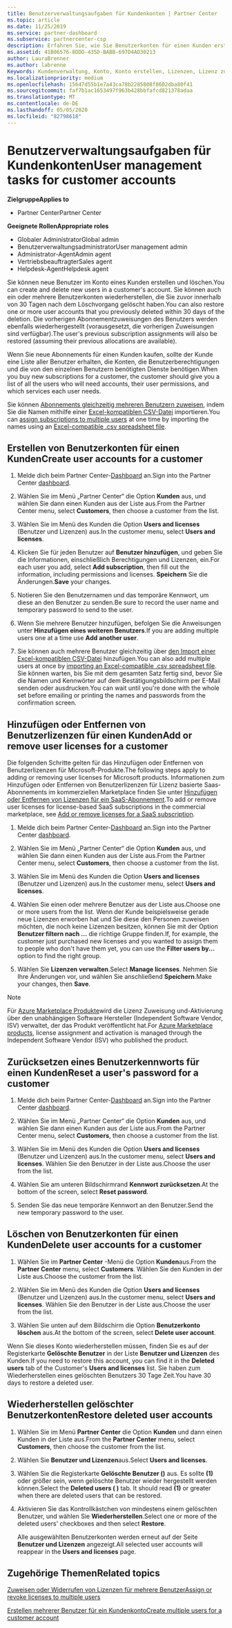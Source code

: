 ```yaml
---
title: Benutzerverwaltungsaufgaben für Kundenkonten | Partner Center
ms.topic: article
ms.date: 11/25/2019
ms.service: partner-dashboard
ms.subservice: partnercenter-csp
description: Erfahren Sie, wie Sie Benutzerkonten für einen Kunden erstellen, Benutzerlizenzen hinzufügen oder entfernen, Benutzer Kennwörter zurücksetzen, Benutzerkonten löschen oder wiederherstellen.
ms.assetid: 41B06576-8DDD-435D-BABB-697D4AD30213
author: LauraBrenner
ms.author: labrenne
Keywords: Kundenverwaltung, Konto, Konto erstellen, Lizenzen, Lizenz zuweisen Benutzerverwaltung, Kennwort, Kennwort zurücksetzen, Kennwort ändern
ms.localizationpriority: medium
ms.openlocfilehash: 15647d55b1e7a43ca78b2285808f8602dba80f41
ms.sourcegitcommit: faf7b1ac1653497f963b428bbfafcd821378adaa
ms.translationtype: MT
ms.contentlocale: de-DE
ms.lasthandoff: 05/05/2020
ms.locfileid: "82798618"
---
```

# <a name="user-management-tasks-for-customer-accounts"></a><span data-ttu-id="d1ca5-104">Benutzerverwaltungsaufgaben für Kundenkonten</span><span class="sxs-lookup"><span data-stu-id="d1ca5-104">User management tasks for customer accounts</span></span>

<span data-ttu-id="d1ca5-105">**Zielgruppe**</span><span class="sxs-lookup"><span data-stu-id="d1ca5-105">**Applies to**</span></span>

- <span data-ttu-id="d1ca5-106">Partner Center</span><span class="sxs-lookup"><span data-stu-id="d1ca5-106">Partner Center</span></span>

<span data-ttu-id="d1ca5-107">**Geeignete Rollen**</span><span class="sxs-lookup"><span data-stu-id="d1ca5-107">**Appropriate roles**</span></span>

- <span data-ttu-id="d1ca5-108">Globaler Administrator</span><span class="sxs-lookup"><span data-stu-id="d1ca5-108">Global admin</span></span>
- <span data-ttu-id="d1ca5-109">Benutzerverwaltungsadministrator</span><span class="sxs-lookup"><span data-stu-id="d1ca5-109">User management admin</span></span>
- <span data-ttu-id="d1ca5-110">Administrator-Agent</span><span class="sxs-lookup"><span data-stu-id="d1ca5-110">Admin agent</span></span>
- <span data-ttu-id="d1ca5-111">Vertriebsbeauftragter</span><span class="sxs-lookup"><span data-stu-id="d1ca5-111">Sales agent</span></span>
- <span data-ttu-id="d1ca5-112">Helpdesk-Agent</span><span class="sxs-lookup"><span data-stu-id="d1ca5-112">Helpdesk agent</span></span>

<span data-ttu-id="d1ca5-113">Sie können neue Benutzer im Konto eines Kunden erstellen und löschen.</span><span class="sxs-lookup"><span data-stu-id="d1ca5-113">You can create and delete new users in a customer's account.</span></span> <span data-ttu-id="d1ca5-114">Sie können auch ein oder mehrere Benutzerkonten wiederherstellen, die Sie zuvor innerhalb von 30 Tagen nach dem Löschvorgang gelöscht haben.</span><span class="sxs-lookup"><span data-stu-id="d1ca5-114">You can also restore one or more user accounts that you previously deleted within 30 days of the deletion.</span></span> <span data-ttu-id="d1ca5-115">Die vorherigen Abonnementzuweisungen des Benutzers werden ebenfalls wiederhergestellt (vorausgesetzt, die vorherigen Zuweisungen sind verfügbar).</span><span class="sxs-lookup"><span data-stu-id="d1ca5-115">The user's previous subscription assignments will also be restored (assuming their previous allocations are available).</span></span>

<span data-ttu-id="d1ca5-116">Wenn Sie neue Abonnements für einen Kunden kaufen, sollte der Kunde eine Liste aller Benutzer erhalten, die Konten, die Benutzerberechtigungen und die von den einzelnen Benutzern benötigten Dienste benötigen.</span><span class="sxs-lookup"><span data-stu-id="d1ca5-116">When you buy new subscriptions for a customer, the customer should give you a list of all the users who will need accounts, their user permissions, and which services each user needs.</span></span>  

<span data-ttu-id="d1ca5-117">Sie können [Abonnements gleichzeitig mehreren Benutzern zuweisen](bulk-license-provisioning-for-multiple-users.md), indem Sie die Namen mithilfe einer [Excel-kompatiblen CSV-Datei](adding-multiple-users-to-a-customer-account.md) importieren.</span><span class="sxs-lookup"><span data-stu-id="d1ca5-117">You can [assign subscriptions to multiple users](bulk-license-provisioning-for-multiple-users.md) at one time by importing the names using an [Excel-compatible .csv spreadsheet file](adding-multiple-users-to-a-customer-account.md).</span></span>

<a href="" id="createuseraccounts"></a>

## <a name="create-user-accounts-for-a-customer"></a><span data-ttu-id="d1ca5-118">Erstellen von Benutzerkonten für einen Kunden</span><span class="sxs-lookup"><span data-stu-id="d1ca5-118">Create user accounts for a customer</span></span>

1. <span data-ttu-id="d1ca5-119">Melde dich beim Partner Center-[Dashboard](https://partner.microsoft.com/dashboard) an.</span><span class="sxs-lookup"><span data-stu-id="d1ca5-119">Sign into the Partner Center [dashboard](https://partner.microsoft.com/dashboard).</span></span>

2. <span data-ttu-id="d1ca5-120">Wählen Sie im Menü „Partner Center“ die Option **Kunden** aus, und wählen Sie dann einen Kunden aus der Liste aus.</span><span class="sxs-lookup"><span data-stu-id="d1ca5-120">From the Partner Center menu, select **Customers**, then choose a customer from the list.</span></span>

3. <span data-ttu-id="d1ca5-121">Wählen Sie im Menü des Kunden die Option **Users and licenses** (Benutzer und Lizenzen) aus.</span><span class="sxs-lookup"><span data-stu-id="d1ca5-121">In the customer menu, select **Users and licenses**.</span></span>

4. <span data-ttu-id="d1ca5-122">Klicken Sie für jeden Benutzer auf **Benutzer hinzufügen**, und geben Sie die Informationen, einschließlich Berechtigungen und Lizenzen, ein.</span><span class="sxs-lookup"><span data-stu-id="d1ca5-122">For each user you add, select **Add subscription**, then fill out the information, including permissions and licenses.</span></span> <span data-ttu-id="d1ca5-123">**Speichern** Sie die Änderungen.</span><span class="sxs-lookup"><span data-stu-id="d1ca5-123">**Save** your changes.</span></span>

5. <span data-ttu-id="d1ca5-124">Notieren Sie den Benutzernamen und das temporäre Kennwort, um diese an den Benutzer zu senden.</span><span class="sxs-lookup"><span data-stu-id="d1ca5-124">Be sure to record the user name and temporary password to send to the user.</span></span>

6. <span data-ttu-id="d1ca5-125">Wenn Sie mehrere Benutzer hinzufügen, befolgen Sie die Anweisungen unter **Hinzufügen eines weiteren Benutzers**.</span><span class="sxs-lookup"><span data-stu-id="d1ca5-125">If you are adding multiple users one at a time use **Add another user**.</span></span>

7. <span data-ttu-id="d1ca5-126">Sie können auch mehrere Benutzer gleichzeitig über [den Import einer Excel-kompatiblen CSV-Datei](adding-multiple-users-to-a-customer-account.md) hinzufügen.</span><span class="sxs-lookup"><span data-stu-id="d1ca5-126">You can also add multiple users at once by [importing an Excel-compatible .csv spreadsheet file](adding-multiple-users-to-a-customer-account.md).</span></span> <span data-ttu-id="d1ca5-127">Sie können warten, bis Sie mit dem gesamten Satz fertig sind, bevor Sie die Namen und Kennwörter auf dem Bestätigungsbildschirm per E-Mail senden oder ausdrucken.</span><span class="sxs-lookup"><span data-stu-id="d1ca5-127">You can wait until you're done with the whole set before emailing or printing the names and passwords from the confirmation screen.</span></span>

<a href="" id="userlicensing"></a>

## <a name="add-or-remove-user-licenses-for-a-customer"></a><span data-ttu-id="d1ca5-128">Hinzufügen oder Entfernen von Benutzerlizenzen für einen Kunden</span><span class="sxs-lookup"><span data-stu-id="d1ca5-128">Add or remove user licenses for a customer</span></span>

<span data-ttu-id="d1ca5-129">Die folgenden Schritte gelten für das Hinzufügen oder Entfernen von Benutzerlizenzen für Microsoft-Produkte.</span><span class="sxs-lookup"><span data-stu-id="d1ca5-129">The following steps apply to adding or removing user licenses for Microsoft products.</span></span> <span data-ttu-id="d1ca5-130">Informationen zum Hinzufügen oder Entfernen von Benutzerlizenzen für Lizenz basierte Saas-Abonnements im kommerziellen Marketplace finden Sie unter [Hinzufügen oder Entfernen von Lizenzen für ein SaaS-Abonnement](csp-commercial-marketplace-manage.md#add-or-remove-licenses-for-a-saas-subscription).</span><span class="sxs-lookup"><span data-stu-id="d1ca5-130">To add or remove user licenses for license-based SaaS subscriptions in the commercial marketplace, see [Add or remove licenses for a SaaS subscription](csp-commercial-marketplace-manage.md#add-or-remove-licenses-for-a-saas-subscription).</span></span>

1. <span data-ttu-id="d1ca5-131">Melde dich beim Partner Center-[Dashboard](https://partner.microsoft.com/dashboard) an.</span><span class="sxs-lookup"><span data-stu-id="d1ca5-131">Sign into the Partner Center [dashboard](https://partner.microsoft.com/dashboard).</span></span>

2. <span data-ttu-id="d1ca5-132">Wählen Sie im Menü „Partner Center“ die Option **Kunden** aus, und wählen Sie dann einen Kunden aus der Liste aus.</span><span class="sxs-lookup"><span data-stu-id="d1ca5-132">From the Partner Center menu, select **Customers**, then choose a customer from the list.</span></span>

3. <span data-ttu-id="d1ca5-133">Wählen Sie im Menü des Kunden die Option **Users and licenses** (Benutzer und Lizenzen) aus.</span><span class="sxs-lookup"><span data-stu-id="d1ca5-133">In the customer menu, select **Users and licenses**.</span></span>

4. <span data-ttu-id="d1ca5-134">Wählen Sie einen oder mehrere Benutzer aus der Liste aus.</span><span class="sxs-lookup"><span data-stu-id="d1ca5-134">Choose one or more users from the list.</span></span> <span data-ttu-id="d1ca5-135">Wenn der Kunde beispielsweise gerade neue Lizenzen erworben hat und Sie diese den Personen zuweisen möchten, die noch keine Lizenzen besitzen, können Sie mit der Option **Benutzer filtern nach …** die richtige Gruppe finden.</span><span class="sxs-lookup"><span data-stu-id="d1ca5-135">If, for example, the customer just purchased new licenses and you wanted to assign them to people who don't have them yet, you can use the **Filter users by...** option to find the right group.</span></span>

5. <span data-ttu-id="d1ca5-136">Wählen Sie **Lizenzen verwalten**.</span><span class="sxs-lookup"><span data-stu-id="d1ca5-136">Select **Manage licenses**.</span></span> <span data-ttu-id="d1ca5-137">Nehmen Sie Ihre Änderungen vor, und wählen Sie anschließend **Speichern**.</span><span class="sxs-lookup"><span data-stu-id="d1ca5-137">Make your changes, then **Save**.</span></span>

> [!NOTE]
> <span data-ttu-id="d1ca5-138">Für [Azure Marketplace Produkte](csp-commercial-marketplace-manage.md#assign-licenses-and-activate-a-subscription-on-behalf-of-a-customer)wird die Lizenz Zuweisung und-Aktivierung über den unabhängigen Software Hersteller (Independent Software Vendor, ISV) verwaltet, der das Produkt veröffentlicht hat.</span><span class="sxs-lookup"><span data-stu-id="d1ca5-138">For [Azure Marketplace products](csp-commercial-marketplace-manage.md#assign-licenses-and-activate-a-subscription-on-behalf-of-a-customer), license assignment and activation is managed through the Independent Software Vendor (ISV) who published the product.</span></span>

<a href="" id="resetpassword"></a>

## <a name="reset-a-users-password-for-a-customer"></a><span data-ttu-id="d1ca5-139">Zurücksetzen eines Benutzerkennworts für einen Kunden</span><span class="sxs-lookup"><span data-stu-id="d1ca5-139">Reset a user's password for a customer</span></span>

1. <span data-ttu-id="d1ca5-140">Melde dich beim Partner Center-[Dashboard](https://partner.microsoft.com/dashboard) an.</span><span class="sxs-lookup"><span data-stu-id="d1ca5-140">Sign into the Partner Center [dashboard](https://partner.microsoft.com/dashboard).</span></span>

2. <span data-ttu-id="d1ca5-141">Wählen Sie im Menü „Partner Center“ die Option **Kunden** aus, und wählen Sie dann einen Kunden aus der Liste aus.</span><span class="sxs-lookup"><span data-stu-id="d1ca5-141">From the Partner Center menu, select **Customers**, then choose a customer from the list.</span></span>

3.  <span data-ttu-id="d1ca5-142">Wählen Sie im Menü des Kunden die Option **Users and licenses** (Benutzer und Lizenzen) aus.</span><span class="sxs-lookup"><span data-stu-id="d1ca5-142">In the customer menu, select **Users and licenses**.</span></span> <span data-ttu-id="d1ca5-143">Wählen Sie den Benutzer in der Liste aus.</span><span class="sxs-lookup"><span data-stu-id="d1ca5-143">Choose the user from the list.</span></span>

4.  <span data-ttu-id="d1ca5-144">Wählen Sie am unteren Bildschirmrand **Kennwort zurücksetzen**.</span><span class="sxs-lookup"><span data-stu-id="d1ca5-144">At the bottom of the screen, select **Reset password**.</span></span> 

5.  <span data-ttu-id="d1ca5-145">Senden Sie das neue temporäre Kennwort an den Benutzer.</span><span class="sxs-lookup"><span data-stu-id="d1ca5-145">Send the new temporary password to the user.</span></span>

<a href="" id="deleteuseraccounts"></a>

## <a name="delete-user-accounts-for-a-customer"></a><span data-ttu-id="d1ca5-146">Löschen von Benutzerkonten für einen Kunden</span><span class="sxs-lookup"><span data-stu-id="d1ca5-146">Delete user accounts for a customer</span></span>

1.  <span data-ttu-id="d1ca5-147">Wählen Sie im **Partner Center** -Menü die Option **Kunden**aus.</span><span class="sxs-lookup"><span data-stu-id="d1ca5-147">From the **Partner Center** menu, select **Customers**.</span></span> <span data-ttu-id="d1ca5-148">Wählen Sie den Kunden in der Liste aus.</span><span class="sxs-lookup"><span data-stu-id="d1ca5-148">Choose the customer from the list.</span></span>

2.  <span data-ttu-id="d1ca5-149">Wählen Sie im Menü des Kunden die Option **Users and licenses** (Benutzer und Lizenzen) aus.</span><span class="sxs-lookup"><span data-stu-id="d1ca5-149">In the customer menu, select **Users and licenses**.</span></span> <span data-ttu-id="d1ca5-150">Wählen Sie den Benutzer in der Liste aus.</span><span class="sxs-lookup"><span data-stu-id="d1ca5-150">Choose the user from the list.</span></span>

3.  <span data-ttu-id="d1ca5-151">Wählen Sie unten auf dem Bildschirm die Option **Benutzerkonto löschen** aus.</span><span class="sxs-lookup"><span data-stu-id="d1ca5-151">At the bottom of the screen, select **Delete user account**.</span></span>

<span data-ttu-id="d1ca5-152">Wenn Sie dieses Konto wiederherstellen müssen, finden Sie es auf der Registerkarte **Gelöschte Benutzer** in der Liste **Benutzer und Lizenzen** des Kunden.</span><span class="sxs-lookup"><span data-stu-id="d1ca5-152">If you need to restore this account, you can find it in the **Deleted users** tab of the Customer's **Users and licenses** list.</span></span> <span data-ttu-id="d1ca5-153">Sie haben zum Wiederherstellen eines gelöschten Benutzers 30 Tage Zeit.</span><span class="sxs-lookup"><span data-stu-id="d1ca5-153">You have 30 days to restore a deleted user.</span></span>

<a href="" id="restoreuseraccounts"></a>

## <a name="restore-deleted-user-accounts"></a><span data-ttu-id="d1ca5-154">Wiederherstellen gelöschter Benutzerkonten</span><span class="sxs-lookup"><span data-stu-id="d1ca5-154">Restore deleted user accounts</span></span>

1.  <span data-ttu-id="d1ca5-155">Wählen Sie im Menü **Partner Center** die Option **Kunden** und dann einen Kunden in der Liste aus.</span><span class="sxs-lookup"><span data-stu-id="d1ca5-155">From the **Partner Center** menu, select **Customers**, then choose the customer from the list.</span></span>

2.  <span data-ttu-id="d1ca5-156">Wählen Sie **Benutzer und Lizenzen**aus.</span><span class="sxs-lookup"><span data-stu-id="d1ca5-156">Select **Users and licenses**.</span></span>

3.  <span data-ttu-id="d1ca5-157">Wählen Sie die Registerkarte **Gelöschte Benutzer ()** aus. Es sollte **(1)** oder größer sein, wenn gelöschte Benutzer wieder hergestellt werden können.</span><span class="sxs-lookup"><span data-stu-id="d1ca5-157">Select the **Deleted users ( )** tab. It should read **(1)** or greater when there are deleted users that can be restored.</span></span>

4.  <span data-ttu-id="d1ca5-158">Aktivieren Sie das Kontrollkästchen von mindestens einem gelöschten Benutzer, und wählen Sie **Wiederherstellen**.</span><span class="sxs-lookup"><span data-stu-id="d1ca5-158">Select one or more of the deleted users' checkboxes and then select **Restore**.</span></span>

    <span data-ttu-id="d1ca5-159">Alle ausgewählten Benutzerkonten werden erneut auf der Seite **Benutzer und Lizenzen** angezeigt.</span><span class="sxs-lookup"><span data-stu-id="d1ca5-159">All selected user accounts will reappear in the **Users and licenses** page.</span></span>

## <a name="related-topics"></a><span data-ttu-id="d1ca5-160">Zugehörige Themen</span><span class="sxs-lookup"><span data-stu-id="d1ca5-160">Related topics</span></span>


[<span data-ttu-id="d1ca5-161">Zuweisen oder Widerrufen von Lizenzen für mehrere Benutzer</span><span class="sxs-lookup"><span data-stu-id="d1ca5-161">Assign or revoke licenses to multiple users</span></span>](bulk-license-provisioning-for-multiple-users.md)

[<span data-ttu-id="d1ca5-162">Erstellen mehrerer Benutzer für ein Kundenkonto</span><span class="sxs-lookup"><span data-stu-id="d1ca5-162">Create multiple users for a customer account</span></span>](adding-multiple-users-to-a-customer-account.md)